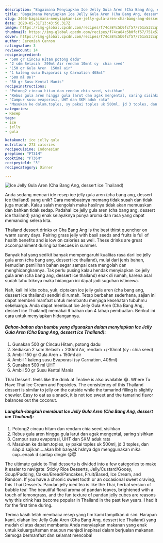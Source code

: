 ```yaml
---
description: "Bagaimana Menyiapkan Ice Jelly Gula Aren (Cha Bang Ang, dessert ice Thailand) yang Sempurna"
title: "Bagaimana Menyiapkan Ice Jelly Gula Aren (Cha Bang Ang, dessert ice Thailand) yang Sempurna"
slug: 2466-bagaimana-menyiapkan-ice-jelly-gula-aren-cha-bang-ang-dessert-ice-thailand-yang-sempurna
date: 2020-05-31T13:43:50.317Z
image: https://img-global.cpcdn.com/recipes/f74ca84c5b0fcf57/751x532cq70/ice-jelly-gula-aren-cha-bang-ang-dessert-ice-thailand-foto-resep-utama.jpg
thumbnail: https://img-global.cpcdn.com/recipes/f74ca84c5b0fcf57/751x532cq70/ice-jelly-gula-aren-cha-bang-ang-dessert-ice-thailand-foto-resep-utama.jpg
cover: https://img-global.cpcdn.com/recipes/f74ca84c5b0fcf57/751x532cq70/ice-jelly-gula-aren-cha-bang-ang-dessert-ice-thailand-foto-resep-utama.jpg
author: Jeremiah Cannon
ratingvalue: 3
reviewcount: 14
recipeingredient:
- "500 gr Cincau Hitam potong dadu"
- "2 sdm Selasih  200ml Air rendam 10mnt sy  chia seed"
- "150 gr Gula Aren  150ml air"
- "1 kaleng susu Evaporasi sy Carnation 408ml"
- "500 ml UHT"
- "50 gr Susu Kental Manis"
recipeinstructions:
- "Potong2 cincau hitam dan rendam chia seed, sisihkan"
- "Rebus gula aren hingga gula larut dan agak mengental, saring sisihkan"
- "Campur susu evaporasi, UHT dan SKM aduk rata"
- "Masukan ke dalam.toples, sy pakai toples uk 500ml, jd 3 toples, dan siap.d sajikan....akan lbh banyak hslnya dgn menggunakan mika cup..enaak d santap dingin 😋😇"
categories:
- Resep
tags:
- ice
- jelly
- gula

katakunci: ice jelly gula 
nutrition: 273 calories
recipecuisine: Indonesian
preptime: "PT31M"
cooktime: "PT36M"
recipeyield: "3"
recipecategory: Dinner

---
```



![Ice Jelly Gula Aren (Cha Bang Ang, dessert ice Thailand)](https://img-global.cpcdn.com/recipes/f74ca84c5b0fcf57/751x532cq70/ice-jelly-gula-aren-cha-bang-ang-dessert-ice-thailand-foto-resep-utama.jpg)

Anda sedang mencari ide resep ice jelly gula aren (cha bang ang, dessert ice thailand) yang unik? Cara membuatnya memang tidak susah dan tidak juga mudah. Kalau salah mengolah maka hasilnya tidak akan memuaskan dan bahkan tidak sedap. Padahal ice jelly gula aren (cha bang ang, dessert ice thailand) yang enak selayaknya punya aroma dan rasa yang dapat memancing selera kita.

Thailand dessert drinks or Cha Bang Ang is the best thirst quencher on warm sunny days. Pairing grass jelly with basil seeds and fruits is full of health benefits and is low on calories as well. These drinks are great accompaniment during barbecues in summer.

Banyak hal yang sedikit banyak mempengaruhi kualitas rasa dari ice jelly gula aren (cha bang ang, dessert ice thailand), mulai dari jenis bahan, kemudian pemilihan bahan segar sampai cara mengolah dan menghidangkannya. Tak perlu pusing kalau hendak menyiapkan ice jelly gula aren (cha bang ang, dessert ice thailand) enak di rumah, karena asal sudah tahu triknya maka hidangan ini dapat jadi suguhan istimewa.


Nah, kali ini kita coba, yuk, ciptakan ice jelly gula aren (cha bang ang, dessert ice thailand) sendiri di rumah. Tetap berbahan sederhana, sajian ini dapat memberi manfaat untuk membantu menjaga kesehatan tubuhmu sekeluarga. Anda dapat membuat Ice Jelly Gula Aren (Cha Bang Ang, dessert ice Thailand) memakai 6 bahan dan 4 tahap pembuatan. Berikut ini cara untuk menyiapkan hidangannya.

<!--inarticleads1-->

##### Bahan-bahan dan bumbu yang digunakan dalam menyiapkan Ice Jelly Gula Aren (Cha Bang Ang, dessert ice Thailand):

1. Gunakan 500 gr Cincau Hitam, potong dadu
1. Sediakan 2 sdm Selasih + 200ml Air, rendam +/-10mnt (sy : chia seed)
1. Ambil 150 gr Gula Aren + 150ml air
1. Ambil 1 kaleng susu Evaporasi (sy Carnation, 408ml)
1. Gunakan 500 ml UHT
1. Ambil 50 gr Susu Kental Manis


Thai Dessert. feels like the drink at Tealive is also available 😂. Where To Have Thai Ice Cream and Popsicles. The consistency of this Thailand dessert is similar to jelly on the outside while the tamarind filling is slightly chewier. Easy to eat as a snack, it is not too sweet and the tamarind flavor balances out the coconut. 

<!--inarticleads2-->

##### Langkah-langkah membuat Ice Jelly Gula Aren (Cha Bang Ang, dessert ice Thailand):

1. Potong2 cincau hitam dan rendam chia seed, sisihkan
1. Rebus gula aren hingga gula larut dan agak mengental, saring sisihkan
1. Campur susu evaporasi, UHT dan SKM aduk rata
1. Masukan ke dalam.toples, sy pakai toples uk 500ml, jd 3 toples, dan siap.d sajikan....akan lbh banyak hslnya dgn menggunakan mika cup..enaak d santap dingin 😋😇


The ultimate guide to Thai desserts is divided into a few categories to make it easier to navigate: Sticky Rice Desserts, Jelly/Custard/Gooey, Soup/Pudding, Cakes/Bread/Pancakes, Fruit/Based, Ice Cream, and Random. If you have a chronic sweet tooth or an occasional sweet craving, this Thai Desserts. Pandan jelly iced tea is like the Thai, herbal version of bubble tea! The beautiful floral aroma of pandan leaves, brightened with a touch of lemongrass, and the fun texture of pandan jelly cubes are reasons why this drink has become popular in Thailand in the past few years. I had it for the first time during. 

Terima kasih telah membaca resep yang tim kami tampilkan di sini. Harapan kami, olahan Ice Jelly Gula Aren (Cha Bang Ang, dessert ice Thailand) yang mudah di atas dapat membantu Anda menyiapkan makanan yang enak untuk keluarga/teman maupun menjadi inspirasi dalam berjualan makanan. Semoga bermanfaat dan selamat mencoba!

